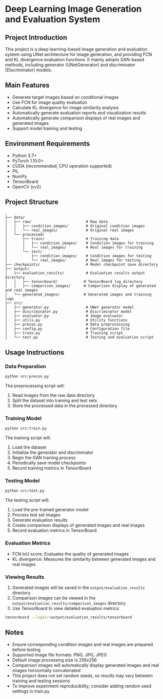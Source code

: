 # Deep Learning Image Generation and Evaluation System

## Project Introduction
This project is a deep learning-based image generation and evaluation system using UNet architecture for image generation, and providing FCN and KL divergence evaluation functions. It mainly adopts GAN-based methods, including generator (UNetGenerator) and discriminator (Discriminator) models.

## Main Features
- Generate target images based on conditional images
- Use FCN for image quality evaluation
- Calculate KL divergence for image similarity analysis
- Automatically generate evaluation reports and visualization results
- Automatically generate comparison displays of real images and generated images
- Support model training and testing

## Environment Requirements
- Python 3.7+
- PyTorch 1.10.0+
- CUDA (recommended, CPU operation supported)
- PIL
- NumPy
- TensorBoard
- OpenCV (cv2)

## Project Structure
```
.
├── data/
│   ├── raw/                         # Raw data
│   │   ├── condition_images/        # Original condition images
│   │   └── real_images/             # Original real images
│   └── processed/
│       ├── train/                   # Training data
│       │   ├── condition_images/    # Condition images for training
│       │   └── real_images/         # Real images for training
│       └── test/
│           ├── condition_images/    # Condition images for testing
│           └── real_images/         # Real images for testing
├── checkpoints/                     # Model checkpoint save directory
├── output/
│   ├── evaluation_results/          # Evaluation results output directory
│   │   ├── tensorboard/            # TensorBoard log directory
│   │   ├── comparison_images/      # Comparison display of generated and real images
│   └── generated_images/           # Generated images and training logs
├── src/
│   ├── generator.py                 # UNet generator model
│   ├── discriminator.py             # Discriminator model
│   ├── evaluator.py                 # Image evaluator
│   ├── utils.py                     # Utility functions
│   ├── precon.py                    # Data preprocessing
│   ├── config.py                    # Configuration file
│   ├── train.py                     # Training script
│   └── test.py                      # Testing and evaluation script
```

## Usage Instructions

### Data Preparation
```python
python src/precon.py
```
The preprocessing script will:
1. Read images from the raw data directory
2. Split the dataset into training and test sets
3. Store the processed data in the processed directory

### Training Model
```python
python src/train.py
```
The training script will:
1. Load the dataset
2. Initialize the generator and discriminator
3. Begin the GAN training process
4. Periodically save model checkpoints
5. Record training metrics in TensorBoard

### Testing Model
```python
python src/test.py
```
The testing script will:
1. Load the pre-trained generator model
2. Process test set images
3. Generate evaluation results
4. Create comparison displays of generated images and real images
5. Record evaluation metrics in TensorBoard

### Evaluation Metrics
- FCN IoU score: Evaluates the quality of generated images
- KL divergence: Measures the similarity between generated images and real images

### Viewing Results
1. Generated images will be saved in the `output/evaluation_results` directory
2. Comparison images can be viewed in the `output/evaluation_results/comparison_images` directory
3. Use TensorBoard to view detailed evaluation metrics:
```bash
tensorboard --logdir=output/evaluation_results/tensorboard
```

## Notes
- Ensure corresponding condition images and real images are prepared before testing
- Supported image file formats: PNG, JPG, JPEG
- Default image processing size is 256x256
- Comparison images will automatically display generated images and real images horizontally concatenated
- This project does not set random seeds, so results may vary between training and testing sessions
- To improve experiment reproducibility, consider adding random seed settings in train.py 